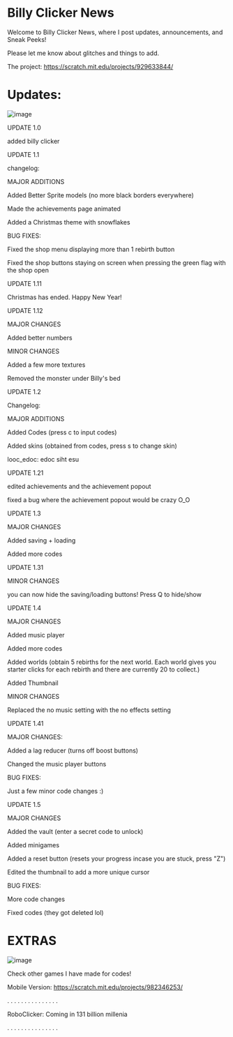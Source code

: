 # Billy Clicker News
Welcome to Billy Clicker News, where I post updates, announcements, and Sneak Peeks!

Please let me know about glitches and things to add.

The project: https://scratch.mit.edu/projects/929633844/

# Updates:

![image](https://github.com/Joe-mama131/Billy-Clicker-News/assets/156559816/29c93b10-4515-4bb6-855b-df521622e596)


UPDATE 1.0

added billy clicker

UPDATE 1.1

changelog:

MAJOR ADDITIONS

Added Better Sprite models (no more black borders everywhere)

Made the achievements page animated

Added a Christmas theme with snowflakes

BUG FIXES:

Fixed the shop menu displaying more than 1 rebirth button

Fixed the shop buttons staying on screen when pressing the green flag with the shop open

UPDATE 1.11

Christmas has ended. Happy New Year!

UPDATE 1.12

MAJOR CHANGES

Added better numbers

MINOR CHANGES

Added a few more textures

Removed the monster under Billy's bed

UPDATE 1.2

Changelog:

MAJOR ADDITIONS

Added Codes (press c to input codes)

Added skins (obtained from codes, press s to change skin)

looc_edoc: edoc siht esu

UPDATE 1.21

edited achievements and the achievement popout

fixed a bug where the achievement popout would be crazy O_O

UPDATE 1.3

MAJOR CHANGES

Added saving + loading

Added more codes

UPDATE 1.31

MINOR CHANGES

you can now hide the saving/loading buttons! Press Q to hide/show

UPDATE 1.4

MAJOR CHANGES

Added music player

Added more codes

Added worlds (obtain 5 rebirths for the next world. Each world gives you starter clicks for each rebirth and there are currently 20 to collect.)

Added Thumbnail

MINOR CHANGES

Replaced the no music setting with the no effects setting

UPDATE 1.41

MAJOR CHANGES:

Added a lag reducer (turns off boost buttons)

Changed the music player buttons

BUG FIXES:

Just a few minor code changes :)

UPDATE 1.5

MAJOR CHANGES

Added the vault (enter a secret code to unlock)

Added minigames

Added a reset button (resets your progress incase you are stuck, press "Z")

Edited the thumbnail to add a more unique cursor



BUG FIXES:

More code changes

Fixed codes (they got deleted lol)

# EXTRAS

![image](https://github.com/Joe-mama131/Billy-Clicker-News/assets/156559816/0074284d-68b4-4e5b-807c-54c94c87faa0)


Check other games I have made for codes!

Mobile Version: https://scratch.mit.edu/projects/982346253/













. . . . . . . . . . . . . . .

RoboClicker: Coming in 131 billion millenia

. . . . . . . . . . . . . . .   

